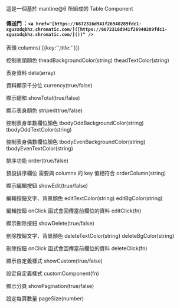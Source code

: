 這是一個基於 mantine@6 所組成的 Table Component

#### 傳送門 ：`<a href="[https://6672316d941f26940289fdc1-xguzxdqbhz.chromatic.com/]([https://6672316d941f26940289fdc1-xguzxdqbhz.chromatic.com/]())" />`

表頭 columns( [{key:'',title:''}])

控制表頭顏色 theadBackgroundColor(string) theadTextColor(string)

表身資料 data(array)

資料顯示千分位 currency(true/false)

顯示總和 showTotal(true/false)

顯示表身顏色 striped(true/false)

控制表身單數欄位顏色 tbodyOddBackgroundColor(string) tbodyOddTextColor(string)

控制表身偶數欄位顏色 tbodyEvenBackgroundColor(string) tbodyEvenTextColor(string)

排序功能 order(true/false)

預設排序欄位 需要與 columns 的 key 值相符合 orderColumn(string)

顯示編輯按鈕 showEdit(true/false)

編輯按鈕文字、背景顏色 editTextColor(string) editBgColor(string)

編輯按鈕 onClick 函式會回傳當前欄位的資料 editClick(fn)

顯示刪除按鈕 showDelete(true/false)

刪除按鈕文字、背景顏色 deleteTextColor(string) deleteBgColor(string)

刪除按鈕 onClick 函式會回傳當前欄位的資料 deleteClick(fn)

顯示自定義樣式 showCustom(true/false)

設定自定義樣式 customComponent(fn)

顯示分頁 showPagination(true/false)

設定每頁數量 pageSize(number)
